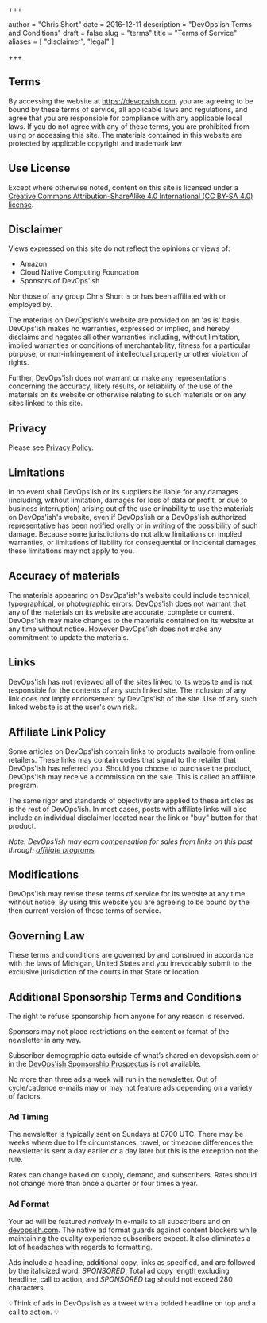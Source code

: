 +++

author = "Chris Short"
date = 2016-12-11
description = "DevOps'ish Terms and Conditions"
draft = false
slug = "terms"
title = "Terms of Service"
aliases = [
    "disclaimer",
    "legal"
]

+++

## Terms

By accessing the website at <https://devopsish.com>, you are agreeing to be bound by these terms of service, all applicable laws and regulations, and agree that you are responsible for compliance with any applicable local laws. If you do not agree with any of these terms, you are prohibited from using or accessing this site. The materials contained in this website are protected by applicable copyright and trademark law

## Use License

Except where otherwise noted, content on this site is licensed under a [Creative Commons Attribution-ShareAlike 4.0 International (CC BY-SA 4.0) license](/copyright/).

## Disclaimer

Views expressed on this site do not reflect the opinions or views of:

* Amazon
* Cloud Native Computing Foundation
* Sponsors of DevOps'ish

Nor those of any group Chris Short is or has been affiliated with or employed by.

The materials on DevOps'ish's website are provided on an 'as is' basis. DevOps'ish makes no warranties, expressed or implied, and hereby disclaims and negates all other warranties including, without limitation, implied warranties or conditions of merchantability, fitness for a particular purpose, or non-infringement of intellectual property or other violation of rights.

Further, DevOps'ish does not warrant or make any representations concerning the accuracy, likely results, or reliability of the use of the materials on its website or otherwise relating to such materials or on any sites linked to this site.

## Privacy

Please see [Privacy Policy](/privacy/).

## Limitations

In no event shall DevOps'ish or its suppliers be liable for any damages (including, without limitation, damages for loss of data or profit, or due to business interruption) arising out of the use or inability to use the materials on DevOps'ish's website, even if DevOps'ish or a DevOps'ish authorized representative has been notified orally or in writing of the possibility of such damage. Because some jurisdictions do not allow limitations on implied warranties, or limitations of liability for consequential or incidental damages, these limitations may not apply to you.

## Accuracy of materials

The materials appearing on DevOps'ish's website could include technical, typographical, or photographic errors. DevOps'ish does not warrant that any of the materials on its website are accurate, complete or current. DevOps'ish may make changes to the materials contained on its website at any time without notice. However DevOps'ish does not make any commitment to update the materials.

## Links

DevOps'ish has not reviewed all of the sites linked to its website and is not responsible for the contents of any such linked site. The inclusion of any link does not imply endorsement by DevOps'ish of the site. Use of any such linked website is at the user's own risk.

## Affiliate Link Policy

Some articles on DevOps'ish contain links to products available from online retailers. These links may contain codes that signal to the retailer that DevOps'ish has referred you. Should you choose to purchase the product, DevOps'ish may receive a commission on the sale. This is called an affiliate program.

The same rigor and standards of objectivity are applied to these articles as is the rest of DevOps'ish. In most cases, posts with affiliate links will also include an individual disclaimer located near the link or "buy" button for that product.

*Note: DevOps'ish may earn compensation for sales from links on this post through [affiliate programs](/terms/).*

## Modifications

DevOps'ish may revise these terms of service for its website at any time without notice. By using this website you are agreeing to be bound by the then current version of these terms of service.

## Governing Law

These terms and conditions are governed by and construed in accordance with the laws of Michigan, United States and you irrevocably submit to the exclusive jurisdiction of the courts in that State or location.

## Additional Sponsorship Terms and Conditions

The right to refuse sponsorship from anyone for any reason is reserved.

Sponsors may not place restrictions on the content or format of the newsletter in any way.

Subscriber demographic data outside of what’s shared on devopsish.com or in the [DevOps'ish Sponsorship Prospectus](https://shortcdn.com/devopsish/DevOps'ish_Sponsorship_Prospectus.pdf) is not available.

No more than three ads a week will run in the newsletter. Out of cycle/cadence e-mails may or may not feature ads depending on a variety of factors.

### Ad Timing

The newsletter is typically sent on Sundays at 0700 UTC. There may be weeks where due to life circumstances, travel, or timezone differences the newsletter is sent a day earlier or a day later but this is the exception not the rule.

Rates can change based on supply, demand, and subscribers. Rates should not change more than once a quarter or four times a year.

### Ad Format

Your ad will be featured *natively* in e-mails to all subscribers and on [devopsish.com](/). The native ad format guards against content blockers while maintaining the quality experience subscribers expect. It also eliminates a lot of headaches with regards to formatting.

Ads include a headline, additional copy, links as specified, and are followed by the italicized word, *SPONSORED*. Total ad copy length excluding headline, call to action, and *SPONSORED* tag should not exceed 280 characters.

💡Think of ads in DevOps’ish as a tweet with a bolded headline on top and a call to action. 💡
